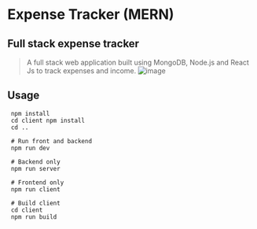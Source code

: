 # Expense Tracker (MERN)

## Full stack expense tracker
> A full stack web application built using MongoDB, Node.js and React Js to track expenses and income.
> ![image](https://github.com/IKPreethi/Expense-Tracker/assets/89572855/660e6a2f-c95b-4da2-841d-4530c2b7cdaa)

## Usage


```
 npm install
 cd client npm install
 cd ..
 
 # Run front and backend
 npm run dev
 
 # Backend only
 npm run server
 
 # Frontend only
 npm run client
 
 # Build client
 cd client
 npm run build

